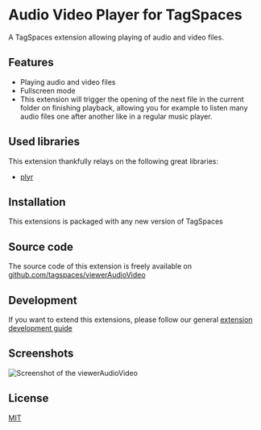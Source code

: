 # Audio Video Player for TagSpaces

A TagSpaces extension allowing playing of audio and video files.

## Features

* Playing audio and video files
* Fullscreen mode
* This extension will trigger the opening of the next file in the current folder on finishing playback, allowing you for example to listen many audio files one after another like in a regular music player.

## Used libraries
This extension thankfully relays on the following great libraries:

* [plyr](https://plyr.io/)

## Installation

This extensions is packaged with any new version of TagSpaces

## Source code

The source code of this extension is freely available on [github.com/tagspaces/viewerAudioVideo](https://github.com/tagspaces/viewerAudioVideo/)

## Development

If you want to extend this extensions, please follow our general [extension development guide](http://tagspaces.org/documentation/extension-development-guide)

## Screenshots

![Screenshot of the viewerAudioVideo](http://tagspaces.org/extensions/viewerAudioVideo/viewerAudioVideo-screenshot.png)

## License

[MIT](https://github.com/tagspaces/viewerAudioVideo/blob/master/LICENSE.txt)
